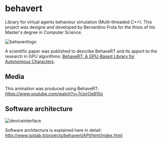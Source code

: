 # behavert
Library for virtual agents behaviour simulation (Multi-threaded C++). 
This project was designe and developed by Bernardino Frola for the thisis of his Master's degree in Computer Science.

![behavertlogo](https://cloud.githubusercontent.com/assets/14004571/12873473/890fc488-cdb5-11e5-9652-c1ad4d32fe7e.jpg)

A scientific paper was published to describe BehaveRT and its apport to the research in GPU algorithms: [BehaveRT: A GPU-Based Library for Autonomous Characters](http://link.springer.com/chapter/10.1007%2F978-3-642-16958-8_19).

Media
---

This animation was produced using BehaveRT: https://www.youtube.com/watch?v=7cjorOe810o

Software architecture
---

![deviceinterface](https://cloud.githubusercontent.com/assets/14004571/12873474/8910360c-cdb5-11e5-9d54-d9619921f347.jpg)

Software architecture is explained here in detail: http://www.isislab.it/projects/behavert/API/html/index.html


